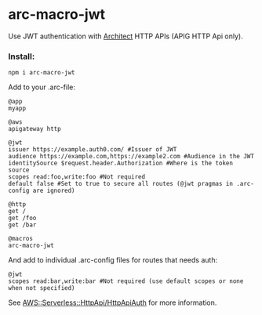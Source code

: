 # arc-macro-jwt

Use JWT authentication with [Architect](https://arc.codes) HTTP APIs (APIG HTTP Api only).

### Install:

`npm i arc-macro-jwt`

Add to your .arc-file:

```arc
@app
myapp

@aws
apigateway http

@jwt
issuer https://example.auth0.com/ #Issuer of JWT
audience https://example.com,https://example2.com #Audience in the JWT
identitySource $request.header.Authorization #Where is the token source
scopes read:foo,write:foo #Not required
default false #Set to true to secure all routes (@jwt pragmas in .arc-config are ignored)

@http
get /
get /foo
get /bar

@macros
arc-macro-jwt
```

And add to individual .arc-config files for routes that needs auth:

```arc
@jwt
scopes read:bar,write:bar #Not required (use default scopes or none when not specified)
```

See [AWS::Serverless::HttpApi/HttpApiAuth](https://docs.aws.amazon.com/serverless-application-model/latest/developerguide/sam-property-httpapi-httpapiauth.html) for more information.
